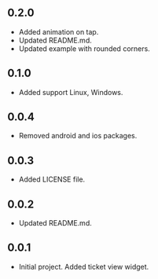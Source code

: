 ## 0.2.0

* Added animation on tap.
* Updated README.md.
* Updated example with rounded corners.

## 0.1.0

* Added support Linux, Windows.

## 0.0.4

* Removed android and ios packages.

## 0.0.3

* Added LICENSE file.

## 0.0.2

* Updated README.md.

## 0.0.1

* Initial project. Added ticket view widget.
